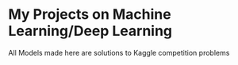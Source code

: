 # My Projects on Machine Learning/Deep Learning 


All Models made here are solutions to Kaggle competition problems
